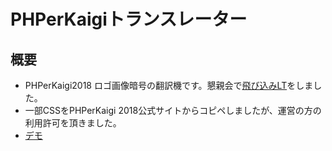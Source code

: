 # PHPerKaigiトランスレーター
## 概要
* PHPerKaigi2018 ロゴ画像暗号の翻訳機です。懇親会で[飛び込みLT](https://speakerdeck.com/hypermkt/solved-the-code)をしました。
* 一部CSSをPHPerKaigi 2018公式サイトからコピペしましたが、運営の方の利用許可を頂きました。
* [デモ](https://hypermkt.lolipop.io/)
